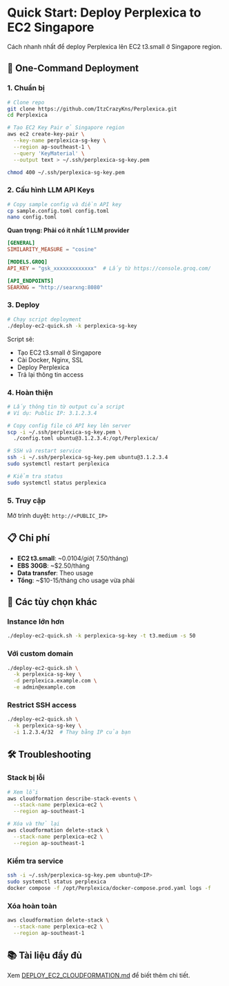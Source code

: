 # Quick Start: Deploy Perplexica to EC2 Singapore

Cách nhanh nhất để deploy Perplexica lên EC2 t3.small ở Singapore region.

## 🚀 One-Command Deployment

### 1. Chuẩn bị

```bash
# Clone repo
git clone https://github.com/ItzCrazyKns/Perplexica.git
cd Perplexica

# Tạo EC2 Key Pair ở Singapore region
aws ec2 create-key-pair \
  --key-name perplexica-sg-key \
  --region ap-southeast-1 \
  --query 'KeyMaterial' \
  --output text > ~/.ssh/perplexica-sg-key.pem

chmod 400 ~/.ssh/perplexica-sg-key.pem
```

### 2. Cấu hình LLM API Keys

```bash
# Copy sample config và điền API key
cp sample.config.toml config.toml
nano config.toml
```

**Quan trọng: Phải có ít nhất 1 LLM provider**

```toml
[GENERAL]
SIMILARITY_MEASURE = "cosine"

[MODELS.GROQ]
API_KEY = "gsk_xxxxxxxxxxxxx"  # Lấy từ https://console.groq.com/

[API_ENDPOINTS]
SEARXNG = "http://searxng:8080"
```

### 3. Deploy

```bash
# Chạy script deployment
./deploy-ec2-quick.sh -k perplexica-sg-key
```

Script sẽ:
- Tạo EC2 t3.small ở Singapore
- Cài Docker, Nginx, SSL
- Deploy Perplexica
- Trả lại thông tin access

### 4. Hoàn thiện

```bash
# Lấy thông tin từ output của script
# Ví dụ: Public IP: 3.1.2.3.4

# Copy config file có API key lên server
scp -i ~/.ssh/perplexica-sg-key.pem \
  ./config.toml ubuntu@3.1.2.3.4:/opt/Perplexica/

# SSH và restart service
ssh -i ~/.ssh/perplexica-sg-key.pem ubuntu@3.1.2.3.4
sudo systemctl restart perplexica

# Kiểm tra status
sudo systemctl status perplexica
```

### 5. Truy cập

Mở trình duyệt: `http://<PUBLIC_IP>`

## 📋 Chi phí

- **EC2 t3.small**: ~$0.0104/giờ (~$7.50/tháng)
- **EBS 30GB**: ~$2.50/tháng
- **Data transfer**: Theo usage
- **Tổng**: ~$10-15/tháng cho usage vừa phải

## 🔧 Các tùy chọn khác

### Instance lớn hơn

```bash
./deploy-ec2-quick.sh -k perplexica-sg-key -t t3.medium -s 50
```

### Với custom domain

```bash
./deploy-ec2-quick.sh \
  -k perplexica-sg-key \
  -d perplexica.example.com \
  -e admin@example.com
```

### Restrict SSH access

```bash
./deploy-ec2-quick.sh \
  -k perplexica-sg-key \
  -i 1.2.3.4/32  # Thay bằng IP của bạn
```

## 🛠️ Troubleshooting

### Stack bị lỗi

```bash
# Xem lỗi
aws cloudformation describe-stack-events \
  --stack-name perplexica-ec2 \
  --region ap-southeast-1

# Xóa và thử lại
aws cloudformation delete-stack \
  --stack-name perplexica-ec2 \
  --region ap-southeast-1
```

### Kiểm tra service

```bash
ssh -i ~/.ssh/perplexica-sg-key.pem ubuntu@<IP>
sudo systemctl status perplexica
docker compose -f /opt/Perplexica/docker-compose.prod.yaml logs -f
```

### Xóa hoàn toàn

```bash
aws cloudformation delete-stack \
  --stack-name perplexica-ec2 \
  --region ap-southeast-1
```

## 📚 Tài liệu đầy đủ

Xem [DEPLOY_EC2_CLOUDFORMATION.md](DEPLOY_EC2_CLOUDFORMATION.md) để biết thêm chi tiết.